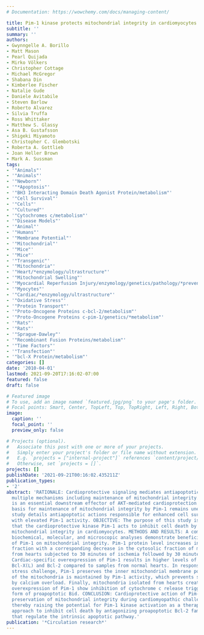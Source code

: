 ```yaml
---
# Documentation: https://wowchemy.com/docs/managing-content/

title: Pim-1 kinase protects mitochondrial integrity in cardiomyocytes.
subtitle: ''
summary: ''
authors:
- Gwynngelle A. Borillo
- Matt Mason
- Pearl Quijada
- Mirko Völkers
- Christopher Cottage
- Michael McGregor
- Shabana Din
- Kimberlee Fischer
- Natalie Gude
- Daniele Avitabile
- Steven Barlow
- Roberto Alvarez
- Silvia Truffa
- Ross Whittaker
- Matthew S. Glassy
- Asa B. Gustafsson
- Shigeki Miyamoto
- Christopher C. Glembotski
- Roberta A. Gottlieb
- Joan Heller Brown
- Mark A. Sussman
tags:
- '"Animals"'
- '"Animals"'
- '"Newborn"'
- '"*Apoptosis"'
- '"BH3 Interacting Domain Death Agonist Protein/metabolism"'
- '"Cell Survival"'
- '"Cells"'
- '"Cultured"'
- '"Cytochromes c/metabolism"'
- '"Disease Models"'
- '"Animal"'
- '"Humans"'
- '"Membrane Potential"'
- '"Mitochondrial"'
- '"Mice"'
- '"Mice"'
- '"Transgenic"'
- '"Mitochondria"'
- '"Heart/*enzymology/ultrastructure"'
- '"Mitochondrial Swelling"'
- '"Myocardial Reperfusion Injury/enzymology/genetics/pathology/*prevention & control"'
- '"Myocytes"'
- '"Cardiac/*enzymology/ultrastructure"'
- '"Oxidative Stress"'
- '"Protein Transport"'
- '"Proto-Oncogene Proteins c-bcl-2/metabolism"'
- '"Proto-Oncogene Proteins c-pim-1/genetics/*metabolism"'
- '"Rats"'
- '"Rats"'
- '"Sprague-Dawley"'
- '"Recombinant Fusion Proteins/metabolism"'
- '"Time Factors"'
- '"Transfection"'
- '"bcl-X Protein/metabolism"'
categories: []
date: '2010-04-01'
lastmod: 2021-09-20T17:16:02-07:00
featured: false
draft: false

# Featured image
# To use, add an image named `featured.jpg/png` to your page's folder.
# Focal points: Smart, Center, TopLeft, Top, TopRight, Left, Right, BottomLeft, Bottom, BottomRight.
image:
  caption: ''
  focal_point: ''
  preview_only: false

# Projects (optional).
#   Associate this post with one or more of your projects.
#   Simply enter your project's folder or file name without extension.
#   E.g. `projects = ["internal-project"]` references `content/project/deep-learning/index.md`.
#   Otherwise, set `projects = []`.
projects: []
publishDate: '2021-09-21T00:16:02.435211Z'
publication_types:
- '2'
abstract: 'RATIONALE: Cardioprotective signaling mediates antiapoptotic actions through
  multiple mechanisms including maintenance of mitochondrial integrity. Pim-1 kinase
  is an essential downstream effector of AKT-mediated cardioprotection but the mechanistic
  basis for maintenance of mitochondrial integrity by Pim-1 remains unexplored. This
  study details antiapoptotic actions responsible for enhanced cell survival in cardiomyocytes
  with elevated Pim-1 activity. OBJECTIVE: The purpose of this study is to demonstrate
  that the cardioprotective kinase Pim-1 acts to inhibit cell death by preserving
  mitochondrial integrity in cardiomyocytes. METHODS AND RESULTS: A combination of
  biochemical, molecular, and microscopic analyses demonstrate beneficial effects
  of Pim-1 on mitochondrial integrity. Pim-1 protein level increases in the mitochondrial
  fraction with a corresponding decrease in the cytosolic fraction of myocardial lysates
  from hearts subjected to 30 minutes of ischemia followed by 30 minutes of reperfusion.
  Cardiac-specific overexpression of Pim-1 results in higher levels of antiapoptotic
  Bcl-X(L) and Bcl-2 compared to samples from normal hearts. In response to oxidative
  stress challenge, Pim-1 preserves the inner mitochondrial membrane potential. Ultrastructure
  of the mitochondria is maintained by Pim-1 activity, which prevents swelling induced
  by calcium overload. Finally, mitochondria isolated from hearts created with cardiac-specific
  overexpression of Pim-1 show inhibition of cytochrome c release triggered by a truncated
  form of proapoptotic Bid. CONCLUSION: Cardioprotective action of Pim-1 kinase includes
  preservation of mitochondrial integrity during cardiomyopathic challenge conditions,
  thereby raising the potential for Pim-1 kinase activation as a therapeutic interventional
  approach to inhibit cell death by antagonizing proapoptotic Bcl-2 family members
  that regulate the intrinsic apoptotic pathway.'
publication: '*Circulation research*'
---
```


